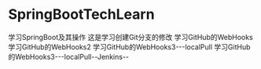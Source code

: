 # SpringBootTechLearn
学习SpringBoot及其操作
这是学习创建Git分支的修改
学习GitHub的WebHooks
学习GitHub的WebHooks2
学习GitHub的WebHooks3---localPull
学习GitHub的WebHooks3---localPull--Jenkins--


